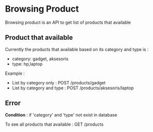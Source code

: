 # Browsing Product

Browsing product is an API to get list of products that available

## Product that available

Currently the products that available based on its category and type is :

* category: gadget, aksesoris
* type: hp,laptop

Example :

* List by category only : POST /products/gadget
* List by category and type : POST /products/aksesoris/laptop

## Error 

**Condition** : if 'category' and 'type' not exist in database

To see all products that available : GET /products
